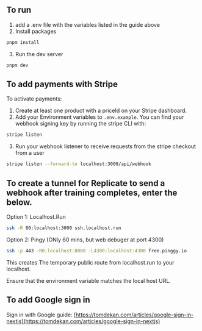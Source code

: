 ## To run

1. add a .env file with the variables listed in the guide above
2. Install packages

```bash
pnpm install
```

3. Run the dev server

```bash
pnpm dev
```

## To add payments with Stripe

To activate payments:
1. Create at least one product with a priceId on your Stripe dashboard.
2. Add your Environment variables to `.env.example`. You can find your webhook signing key by running the stripe CLI with:

```bash
stripe listen
```

3. Run your webhook listener to receive requests from the stripe checkout from a user

```bash
stripe listen --forward-to localhost:3000/api/webhook
```

## To create a tunnel for Replicate to send a webhook after training completes, enter the below. 

Option 1: Localhost.Run
```bash
ssh -R 80:localhost:3000 ssh.localhost.run
```

Option 2: Pingy (ONly 60 mins, but web debuger at port 4300)

```bash
ssh -p 443 -R0:localhost:8080 -L4300:localhost:4300 free.pinggy.io
```


This creates The temporary public route from localhost.run to your localhost.

Ensure that the environment variable matches the local host URL. 

## To add Google sign in

Sign in with Google guide: [https://tomdekan.com/articles/google-sign-in-nextjs](https://tomdekan.com/articles/google-sign-in-nextjs)
